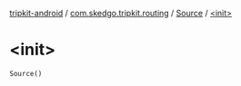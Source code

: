[tripkit-android](../../index.md) / [com.skedgo.tripkit.routing](../index.md) / [Source](index.md) / [&lt;init&gt;](./-init-.md)

# &lt;init&gt;

`Source()`